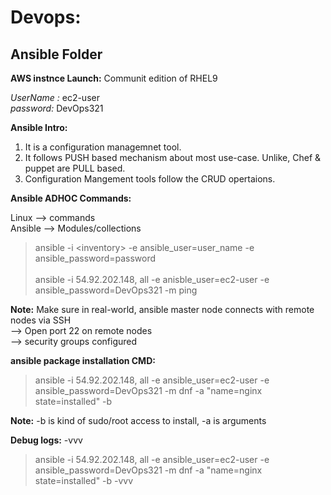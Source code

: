 # Devops:

## Ansible Folder
**AWS instnce Launch:**
Communit edition of RHEL9

 *UserName :* ec2-user <br />
 *password:* DevOps321

 **Ansible Intro:**
 1. It is a configuration managemnet tool.
 2. It follows PUSH based mechanism about most use-case.
    Unlike, Chef & puppet are PULL based.
 3. Configuration Mangement tools follow the CRUD opertaions.

**Ansible ADHOC Commands:**

Linux --> commands <br />
Ansible --> Modules/collections

> ansible -i \<inventory> -e ansible_user=user_name -e ansible_password=password
> <br />
> <br />
> ansible -i 54.92.202.148, all -e anisble_user=ec2-user -e ansible_password=DevOps321 -m ping

**Note:** Make sure in real-world, ansible master node connects with remote nodes via SSH <br />
--> Open port 22 on remote nodes <br />
--> security groups configured

**ansible package installation CMD:**

> ansible -i 54.92.202.148, all -e ansible_user=ec2-user -e ansible_password=DevOps321 -m dnf -a "name=nginx state=installed" -b

**Note:** -b is kind of sudo/root access to install, -a is arguments

**Debug logs:** -vvv 

> ansible -i 54.92.202.148, all -e ansible_user=ec2-user -e ansible_password=DevOps321 -m dnf -a "name=nginx state=installed" -b -vvv





















